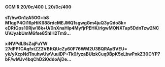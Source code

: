 #### GCM R 20/0c/400 L 20/0c/400
**sT/hwGn1zA5OG+b8**<br/>**M1qgP4Oi16pHiK688rdcMEJMQ1sgwgGm4juQ3yQdo8k=**<br/>**eDRtGps10Rjw18k+U/0nXnaHlp4MyfjrPEHK/rlgwMONXTap5DdnTzw2NCUVJyabUmM6fse85hIH2Tm9...**<br/><br/>
**xiNVPdLBsZajFuYW**<br/>**27dPP1CAqfxtZZ2VBftQUcZy60F76WM2U3BQRAyBVEU=**<br/>**yk/yXcpNdTnuhwUwVuuIDP+Tk0/yzaBUlzkCuq9BpK5xLbwPnkZ30CYP7bF/wMJv4bqChD2i0ddoAjDe...**